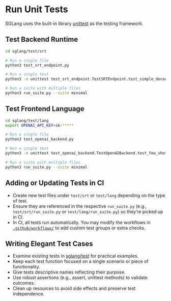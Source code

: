# Run Unit Tests

SGLang uses the built-in library [unittest](https://docs.python.org/3/library/unittest.html) as the testing framework.

## Test Backend Runtime
```bash
cd sglang/test/srt

# Run a single file
python3 test_srt_endpoint.py

# Run a single test
python3 -m unittest test_srt_endpoint.TestSRTEndpoint.test_simple_decode

# Run a suite with multiple files
python3 run_suite.py --suite minimal
```

## Test Frontend Language
```bash
cd sglang/test/lang
export OPENAI_API_KEY=sk-*****

# Run a single file
python3 test_openai_backend.py

# Run a single test
python3 -m unittest test_openai_backend.TestOpenAIBackend.test_few_shot_qa

# Run a suite with multiple files
python3 run_suite.py --suite minimal
```

## Adding or Updating Tests in CI

- Create new test files under `test/srt` or `test/lang` depending on the type of test.
- Ensure they are referenced in the respective `run_suite.py` (e.g., `test/srt/run_suite.py` or `test/lang/run_suite.py`) so they’re picked up in CI.
- In CI, all tests run automatically. You may modify the workflows in [`.github/workflows/`](https://github.com/sgl-project/sglang/tree/main/.github/workflows) to add custom test groups or extra checks.


## Writing Elegant Test Cases

- Examine existing tests in [sglang/test](https://github.com/sgl-project/sglang/tree/main/test) for practical examples.
- Keep each test function focused on a single scenario or piece of functionality.
- Give tests descriptive names reflecting their purpose.
- Use robust assertions (e.g., assert, unittest methods) to validate outcomes.
- Clean up resources to avoid side effects and preserve test independence.

